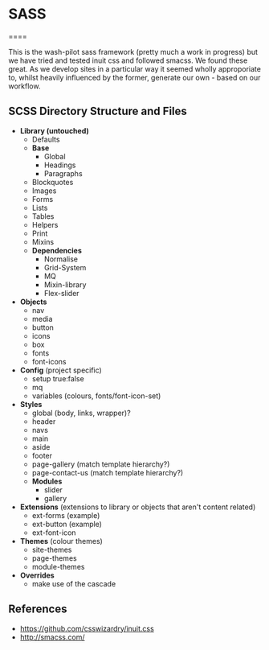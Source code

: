 # SASS
====

This is the wash-pilot sass framework (pretty much a work in progress) but we have tried and tested inuit css and followed smacss. We found these great. As we develop sites in a particular way it seemed wholly approporiate to, whilst heavily influenced by the former, generate our own - based on our workflow.


## SCSS Directory Structure and Files

* **Library (untouched)**
    * Defaults
    * **Base**
        * Global
        * Headings
        * Paragraphs
	* Blockquotes
	* Images
	* Forms
	* Lists
	* Tables
    * Helpers
    * Print
    * Mixins
    * **Dependencies**
        * Normalise
        * Grid-System
        * MQ
        * Mixin-library
        * Flex-slider
* **Objects**
     * nav
     * media
     * button
     * icons
     * box
     * fonts
     * font-icons
* **Config** (project specific)
     * setup true:false
     * mq
     * variables (colours, fonts/font-icon-set)
* **Styles**
     * global (body, links, wrapper)?
     * header
     * navs
     * main
     * aside
     * footer
     * page-gallery (match template hierarchy?)
     * page-contact-us (match template hierarchy?)
     * **Modules**
          * slider
          * gallery
* **Extensions** (extensions to library or objects that aren't content related)
     * ext-forms (example)
     * ext-button (example)
     * ext-font-icon
* **Themes** (colour themes)
     * site-themes
     * page-themes
     * module-themes
* **Overrides**
     * make use of the cascade


## References

- https://github.com/csswizardry/inuit.css
- http://smacss.com/